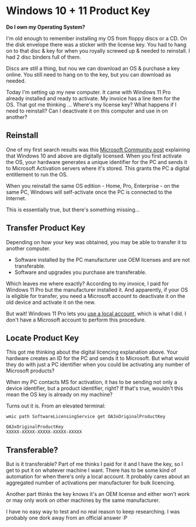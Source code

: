 # Windows 10 + 11 Product Key

**Do I own my Operating System?**

I'm old enough to remember installing my OS from floppy discs or a CD. On the disk envelope there was a sticker with the license key. You had to hang on to that disc & key for when you royally screwed up & needed to reinstall. I had 2 disc binders full of them. 

Discs are still a thing, but nou we can download an OS & purchase a key online. You still need to hang on to the key, but you can download as needed. 

Today I'm setting up my new computer. It came with Windows 11 Pro already installed and ready to activate. My invoice has a line item for the OS. That got me thinking ... Where's my license key? What happens if I need to reinstall? Can I deactivate it on this computer and use in on another? 

## Reinstall

One of my first search results was this [Microsoft Community post](https://answers.microsoft.com/en-us/windows/forum/all/new-dell-laptop-windows-product-key/ad817538-3c9a-48b2-9c16-b5e00e1e23d6) explaining that Windows 10 and above are digitally licensed. When you first activate the OS, your hardware generates a unique identifier for the PC and sends it to Microsoft Activation servers where it's stored. This grants the PC a digital entitlement to run the OS. 

When you reinstall the same OS edition - Home, Pro, Enterprise - on the same PC, Windows will self-activate once the PC is connected to the Internet. 

This is essentially true, but there's something missing...

## Transfer Product Key

Depending on how your key was obtained, you may be able to transfer it to another computer. 

* Software installed by the PC manufacturer use OEM licenses and are not transferable. 
* Software and upgrades you purchase are transferable. 

Which leaves me where exactly? According to my invoice, I paid for Windows 11 Pro but the manufacturer installed it. And apparently, if your OS is eligible for transfer, you need a Microsoft account to deactivate it on the old device and activate it on the new. 

But wait! Windows 11 Pro lets you [use a local account](windows-11-pro-local-account.md), which is what I did. I don't have a Microsoft account to perform this procedure. 

## Locate Product Key

This got me thinking about the digital licencing explanation above. Your hardware creates an ID for the PC and sends it to Microsoft. But what would they do with just a PC identifier when you could be activating any number of Microsoft products? 

When my PC contacts MS for activation, it has to be sending not only a device identifier, but a product identifier, right? If that's true, wouldn't this mean the OS key is already on my machine?

Turns out it is. From an elevated terminal: 

```
wmic path SoftwareLicensingService get OA3xOriginalProductKey

OA3xOriginalProductKey
XXXXX-XXXXX-XXXXX-XXXXX-XXXXX
```

## Transferable?

But is it transferable? Part of me thinks I paid for it and I have the key, so I get to put it on whatever machine I want. There has to be some kind of automation for when there's only a local account. It probably cares about an aggregated number of activations per manufacturer for bulk licencing. 

Another part thinks the key knows it's an OEM license and either won't work or may only work on other machines by the same manufacturer. 

I have no easy way to test and no real reason to keep researching. I was probably one dork away from an official answer :P

